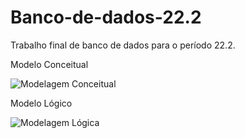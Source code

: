 # Banco-de-dados-22.2
Trabalho final de banco de dados para o período 22.2.

Modelo Conceitual

![Modelagem Conceitual](https://user-images.githubusercontent.com/83502847/206318211-62d8eb5f-9362-470e-88fd-6f7de2aeb9f6.jpg)


Modelo Lógico

![Modelagem Lógica](https://user-images.githubusercontent.com/83502847/206318213-aa3c5536-b73c-480d-9297-912f9c3b3fad.jpg)
